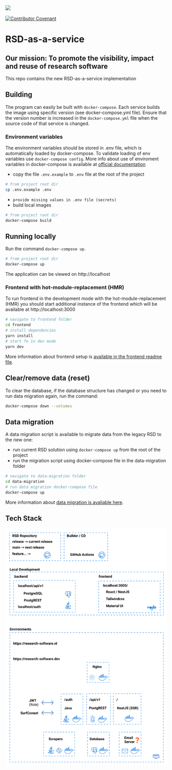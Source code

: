 
![](https://user-images.githubusercontent.com/4195550/136156498-736f915f-7623-43d2-8678-f30b06563a38.png)

[![Contributor Covenant](https://img.shields.io/badge/Contributor%20Covenant-2.1-4baaaa.svg)](code_of_conduct.md)

# RSD-as-a-service

## Our mission: To promote the visibility, impact and reuse of research software

This repo contains the new RSD-as-a-service implementation

## Building

The program can easily be built with `docker-compose`. Each service builds the image using specific version (see docker-compose.yml file). Ensure that the version number is increased in the `docker-compose.yml` file when the source code of that service is changed.

### Environment variables

The environment variables should be stored in .env file, which is automatically loaded by docker-compose. To validate loading of env variables use `docker-compose config`. More info about use of enviroment variables in docker-compose is available at [official documentation](https://docs.docker.com/compose/environment-variables/)

- copy the file `.env.example` to `.env` file at the root of the project

```bash
# from project root dir
cp .env.example .env
```

- `provide missing values in .env file (secrets)`
- build local images

```bash
# from project root dir
docker-compose build
```

## Running locally

Run the command `docker-compose up`.

```bash
# from project root dir
docker-compose up
```

The application can be viewed on http://localhost

### Frontend with hot-module-replacement (HMR)

To run frontend in the development mode with the hot-module-replacement (HMR) you should start additional instance of the frontend which will be available at http://localhost:3000

```bash
# navigate to frontend folder
cd frontend
# install dependencies
yarn install
# start fe in dev mode
yarn dev
```

More information about frontend setup is [available in the frontend readme file](/frontend/README.md).

## Clear/remove data (reset)

To clear the database, if the database structure has changed or you need to run data migration again, run the command:

```bash
docker-compose down --volumes
```

## Data migration

A data migration script is available to migrate data from the legacy RSD to the new one:

- run current RSD solution using `docker-compose up` from the root of the project
- run the migration script using docker-compose file in the data-migration folder

```bash
# navigate to data-migration folder
cd data-migration
# run data migration docker-compose file
docker-compose up
```

More information about [data migration is avaliable here](data-migration/README.md).

## Tech Stack

![image](/docs/rsd-stack-220304.png)
